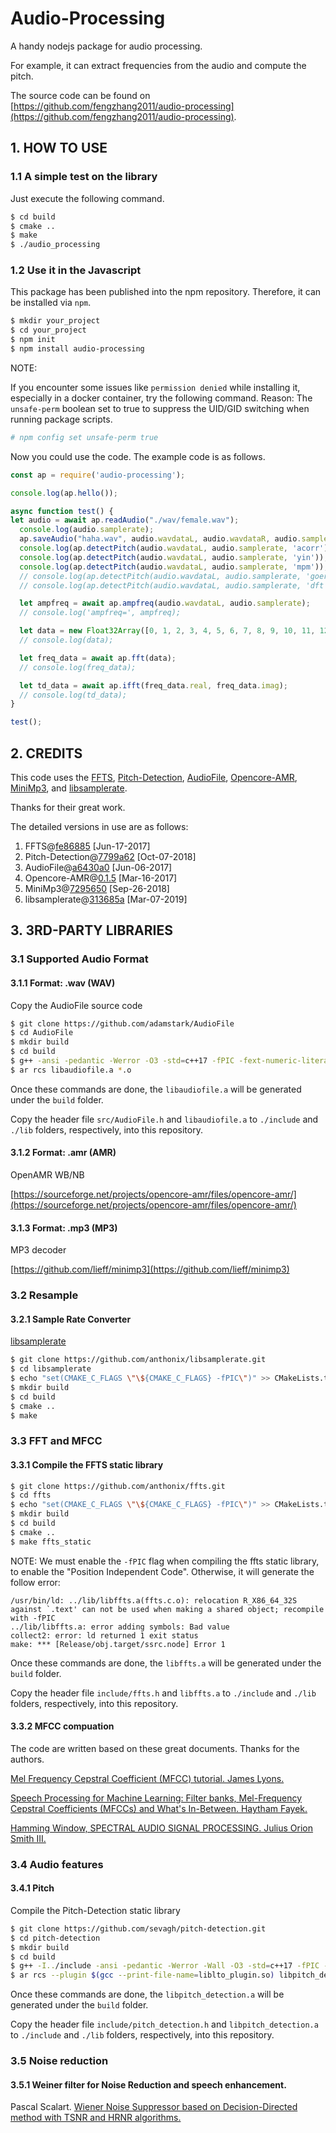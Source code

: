 # Audio-Processing

A handy nodejs package for audio processing.

For example, it can extract frequencies from the audio and compute the pitch.

The source code can be found on [https://github.com/fengzhang2011/audio-processing](https://github.com/fengzhang2011/audio-processing).

## 1. HOW TO USE

### 1.1 A simple test on the library

Just execute the following command.
```bash
$ cd build
$ cmake ..
$ make
$ ./audio_processing
```

### 1.2 Use it in the Javascript

This package has been published into the npm repository. Therefore, it can be installed via `npm`.
```bash
$ mkdir your_project
$ cd your_project
$ npm init
$ npm install audio-processing
```

NOTE:

If you encounter some issues like ```permission denied``` while installing it, especially in a docker container, try the following command.
Reason: The ```unsafe-perm``` boolean set to true to suppress the UID/GID switching when running package scripts.

```bash
# npm config set unsafe-perm true
```

Now you could use the code. The example code is as follows.

```javascript
const ap = require('audio-processing');

console.log(ap.hello());

async function test() {
let audio = await ap.readAudio("./wav/female.wav");
  console.log(audio.samplerate);
  ap.saveAudio("haha.wav", audio.wavdataL, audio.wavdataR, audio.samplerate, audio.bitdepth, audio.channels);
  console.log(ap.detectPitch(audio.wavdataL, audio.samplerate, 'acorr'));
  console.log(ap.detectPitch(audio.wavdataL, audio.samplerate, 'yin'));
  console.log(ap.detectPitch(audio.wavdataL, audio.samplerate, 'mpm'));
  // console.log(ap.detectPitch(audio.wavdataL, audio.samplerate, 'goertzel'));
  // console.log(ap.detectPitch(audio.wavdataL, audio.samplerate, 'dft'));

  let ampfreq = await ap.ampfreq(audio.wavdataL, audio.samplerate);
  // console.log('ampfreq=', ampfreq);

  let data = new Float32Array([0, 1, 2, 3, 4, 5, 6, 7, 8, 9, 10, 11, 12, 13, 14, 15, 16, 17, 18, 19]);
  // console.log(data);

  let freq_data = await ap.fft(data);
  // console.log(freq_data);

  let td_data = await ap.ifft(freq_data.real, freq_data.imag);
  // console.log(td_data);
}

test();
```

## 2. CREDITS

This code uses the [FFTS](https://github.com/anthonix/ffts.git), [Pitch-Detection](https://github.com/sevagh/pitch-detection.git), [AudioFile](https://github.com/adamstark/AudioFile), [Opencore-AMR](https://sourceforge.net/projects/opencore-amr), [MiniMp3](https://github.com/lieff/minimp3), and [libsamplerate](https://github.com/erikd/libsamplerate).

Thanks for their great work.

The detailed versions in use are as follows:

1. FFTS@[fe86885](https://github.com/anthonix/ffts/tree/fe86885ecafd0d16eb122f3212403d1d5a86e24e) [Jun-17-2017]
2. Pitch-Detection@[7799a62](https://github.com/sevagh/pitch-detection/tree/7799a623c30ede739cb8d3c8fa3e0a9e5b200b58) [Oct-07-2018]
3. AudioFile@[a6430a0](https://github.com/adamstark/AudioFile/tree/a6430a05c859e43f3379e0fe078ae4e094d71602) [Jun-06-2017]
4. Opencore-AMR@[0.1.5](https://sourceforge.net/projects/opencore-amr/files/opencore-amr/opencore-amr-0.1.5.tar.gz/download) [Mar-16-2017]
5. MiniMp3@[7295650](https://github.com/lieff/minimp3/commit/7295650ab38760846505897bd85b150022b9c570) [Sep-26-2018]
6. libsamplerate@[313685a](https://github.com/erikd/libsamplerate/commit/313685a7a94db5e8147c470ced811f03f3d2733c) [Mar-07-2019]

## 3. 3RD-PARTY LIBRARIES

### 3.1 Supported Audio Format


#### 3.1.1 Format: .wav (WAV)

Copy the AudioFile source code

```bash
$ git clone https://github.com/adamstark/AudioFile
$ cd AudioFile
$ mkdir build
$ cd build
$ g++ -ansi -pedantic -Werror -O3 -std=c++17 -fPIC -fext-numeric-literals -ffast-math -c ../*.cpp
$ ar rcs libaudiofile.a *.o
```

Once these commands are done, the ```libaudiofile.a``` will be generated under the ```build``` folder.

Copy the header file ```src/AudioFile.h``` and ```libaudiofile.a``` to ```./include``` and ```./lib``` folders, respectively, into this repository.

#### 3.1.2 Format: .amr (AMR)

OpenAMR WB/NB

[https://sourceforge.net/projects/opencore-amr/files/opencore-amr/](https://sourceforge.net/projects/opencore-amr/files/opencore-amr/)

#### 3.1.3 Format: .mp3 (MP3)

MP3 decoder

[https://github.com/lieff/minimp3](https://github.com/lieff/minimp3)

### 3.2 Resample

#### 3.2.1 Sample Rate Converter

[libsamplerate](https://github.com/erikd/libsamplerate/commit/313685a7a94db5e8147c470ced811f03f3d2733c)

```bash
$ git clone https://github.com/anthonix/libsamplerate.git
$ cd libsamplerate
$ echo "set(CMAKE_C_FLAGS \"\${CMAKE_C_FLAGS} -fPIC\")" >> CMakeLists.txt
$ mkdir build
$ cd build
$ cmake ..
$ make
```

### 3.3 FFT and MFCC

#### 3.3.1 Compile the FFTS static library

```bash
$ git clone https://github.com/anthonix/ffts.git
$ cd ffts
$ echo "set(CMAKE_C_FLAGS \"\${CMAKE_C_FLAGS} -fPIC\")" >> CMakeLists.txt
$ mkdir build
$ cd build
$ cmake ..
$ make ffts_static
```

NOTE:
  We must enable the ```-fPIC``` flag when compiling the ffts static library, to enable the "Position Independent Code". Otherwise, it will generate the follow error:
```
/usr/bin/ld: ../lib/libffts.a(ffts.c.o): relocation R_X86_64_32S against `.text' can not be used when making a shared object; recompile with -fPIC
../lib/libffts.a: error adding symbols: Bad value
collect2: error: ld returned 1 exit status
make: *** [Release/obj.target/ssrc.node] Error 1
```



Once these commands are done, the ```libffts.a``` will be generated under the ```build``` folder.

Copy the header file ```include/ffts.h``` and ```libffts.a``` to ```./include``` and ```./lib``` folders, respectively, into this repository.


#### 3.3.2 MFCC compuation

The code are written based on these great documents. Thanks for the authors.

[Mel Frequency Cepstral Coefficient (MFCC) tutorial. James Lyons. ](http://practicalcryptography.com/miscellaneous/machine-learning/guide-mel-frequency-cepstral-coefficients-mfccs)

[Speech Processing for Machine Learning: Filter banks, Mel-Frequency Cepstral Coefficients (MFCCs) and What's In-Between. Haytham Fayek. ](https://haythamfayek.com/2016/04/21/speech-processing-for-machine-learning.html)

[Hamming Window, SPECTRAL AUDIO SIGNAL PROCESSING. Julius Orion Smith III. ](https://ccrma.stanford.edu/~jos/sasp/Hamming_Window.html)

### 3.4 Audio features

#### 3.4.1 Pitch

Compile the Pitch-Detection static library

```bash
$ git clone https://github.com/sevagh/pitch-detection.git
$ cd pitch-detection
$ mkdir build
$ cd build
$ g++ -I../include -ansi -pedantic -Werror -Wall -O3 -std=c++17 -fPIC -fext-numeric-literals -ffast-math -c ../src/*.cpp
$ ar rcs --plugin $(gcc --print-file-name=liblto_plugin.so) libpitch_detection.a *.o
```

Once these commands are done, the ```libpitch_detection.a``` will be generated under the ```build``` folder.

Copy the header file ```include/pitch_detection.h``` and ```libpitch_detection.a``` to ```./include``` and ```./lib``` folders, respectively, into this repository.

### 3.5 Noise reduction

#### 3.5.1 Weiner filter for Noise Reduction and speech enhancement.

Pascal Scalart. [Wiener Noise Suppressor based on Decision-Directed method with TSNR and HRNR algorithms.](https://www.mathworks.com/matlabcentral/fileexchange/24462-wiener-filter-for-noise-reduction-and-speech-enhancement)


